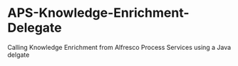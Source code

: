 # APS-Knowledge-Enrichment-Delegate
Calling Knowledge Enrichment from Alfresco Process Services using a Java delgate
